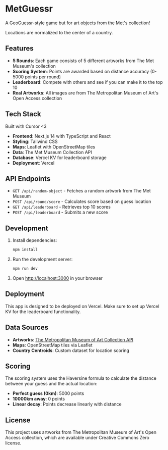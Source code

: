 # MetGuessr

A GeoGuessr-style game but for art objects from the Met's collection!

Locations are normalized to the center of a country.

## Features

- **5 Rounds**: Each game consists of 5 different artworks from The Met Museum's collection
- **Scoring System**: Points are awarded based on distance accuracy (0-5000 points per round)
- **Leaderboard**: Compete with others and see if you can make it to the top 10
- **Real Artworks**: All images are from The Metropolitan Museum of Art's Open Access collection

## Tech Stack

Built with Cursor <3

- **Frontend**: Next.js 14 with TypeScript and React
- **Styling**: Tailwind CSS
- **Maps**: Leaflet with OpenStreetMap tiles
- **Data**: The Met Museum Collection API
- **Database**: Vercel KV for leaderboard storage
- **Deployment**: Vercel

## API Endpoints

- `GET /api/random-object` - Fetches a random artwork from The Met Museum
- `POST /api/round/score` - Calculates score based on guess location
- `GET /api/leaderboard` - Retrieves top 10 scores
- `POST /api/leaderboard` - Submits a new score

## Development

1. Install dependencies:
   ```bash
   npm install
   ```

2. Run the development server:
   ```bash
   npm run dev
   ```

3. Open [http://localhost:3000](http://localhost:3000) in your browser

## Deployment

This app is designed to be deployed on Vercel. Make sure to set up Vercel KV for the leaderboard functionality.

## Data Sources

- **Artworks**: [The Metropolitan Museum of Art Collection API](https://metmuseum.github.io/?utm_source=chatgpt.com#objects)
- **Maps**: OpenStreetMap tiles via Leaflet
- **Country Centroids**: Custom dataset for location scoring

## Scoring

The scoring system uses the Haversine formula to calculate the distance between your guess and the actual location:

- **Perfect guess (0km)**: 5000 points
- **10000km away**: 0 points
- **Linear decay**: Points decrease linearly with distance

## License

This project uses artworks from The Metropolitan Museum of Art's Open Access collection, which are available under Creative Commons Zero license.